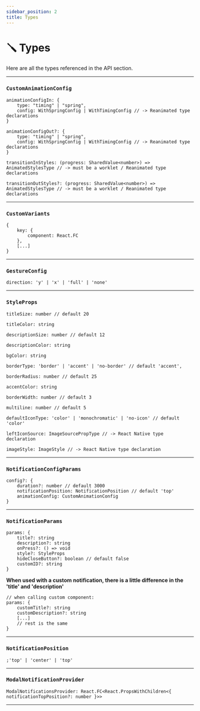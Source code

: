 ```yaml
---
sidebar_position: 2
title: Types
---
```


# 🪛 Types

Here are all the types referenced in the API section.

---

### `CustomAnimationConfig`

```tsx
animationConfigIn: {
    type: "timing" | "spring",
    config: WithSpringConfig | WithTimingConfig // -> Reanimated type declarations
}
```

```tsx
animationConfigOut?: {
    type: "timing" | "spring",
    config: WithSpringConfig | WithTimingConfig // -> Reanimated type declarations
}
```

```tsx
transitionInStyles: (progress: SharedValue<number>) => AnimatedStylesType // -> must be a worklet / Reanimated type declarations
```

```tsx
transitionOutStyles?: (progress: SharedValue<number>) => AnimatedStylesType // -> must be a worklet / Reanimated type declarations
```

---

### `CustomVariants`

```tsx
{
    key: {
        component: React.FC
    },
    [...]
}

```

---

### `GestureConfig`

```tsx
direction: 'y' | 'x' | 'full' | 'none'
```

---

### `StyleProps`

```tsx
titleSize: number // default 20
```

```tsx
titleColor: string
```

```tsx
descriptionSize: number // default 12
```

```tsx
descriptionColor: string
```

```tsx
bgColor: string
```

```tsx
borderType: 'border' | 'accent' | 'no-border' // default 'accent',
```

```tsx
borderRadius: number // default 25
```

```tsx
accentColor: string
```

```tsx
borderWidth: number // default 3
```

```tsx
multiline: number // default 5
```

```tsx
defaultIconType: 'color' | 'monochromatic' | 'no-icon' // default 'color'
```

```tsx
leftIconSource: ImageSourcePropType // -> React Native type declaration
```

```tsx
imageStyle: ImageStyle // -> React Native type declaration
```

---

### `NotificationConfigParams`

```tsx
config?: {
    duration?: number // default 3000
    notificationPosition: NotificationPosition // default 'top'
    animationConfig: CustomAnimationConfig
}
```

---

### `NotificationParams`

```tsx
params: {
    title?: string
    description?: string
    onPress?: () => void
    style?: StyleProps
    hideCloseButton?: boolean // default false
    customID?: string
}
```

**When used with a custom notification, there is a little difference in the 'title' and 'description'**

```tsx
// when calling custom component:
params: {
    customTitle?: string
    customDescription?: string
    [...]
    // rest is the same
}
```

---

### `NotificationPosition`

```tsx
;'top' | 'center' | 'top'
```

---

### `ModalNotificationProvider`

```tsx
ModalNotificationsProvider: React.FC<React.PropsWithChildren<{ notificationTopPosition?: number }>>
```

---
